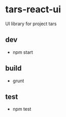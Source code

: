 # tars-react-ui
UI library for project tars

## dev
- npm start

## build
- grunt

## test
- npm test

